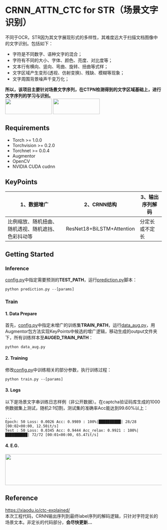 # CRNN_ATTN_CTC for STR（场景文字识别）
不同于OCR，STR因为其文字展现形式的多样性，其难度远大于扫描文档图像中的文字识别。包括如下：
* 字符是不同数字、语种文字的混合；
* 字符有不同的大小、字体、颜色、亮度、对比度等；
* 文本行有横向、竖向、弯曲、旋转、扭曲等式样；
* 文字区域产生变形(透视、仿射变换)、残缺、模糊等现象；
* 文字周围背景噪声千变万化；  

**所以，该项目主要针对场景文字序列，在CTPN检测得到的文字区域基础上，进行文字序列的学习与识别。**  
<img src="https://github.com/RoyceMao/CRNN_ATTN_CTC/out/digits_1.jpg" width="150" height="50"/> <img src="https://github.com/RoyceMao/CRNN_ATTN_CTC/out/digits_2.jpg" width="150" height="50"/>
## Requirements
* Torch >= 1.0.0   
* Torchvision >= 0.2.0   
* Torchnet >= 0.0.4
* Augmentor 
* OpenCV
* NVIDIA CUDA cudnn  
## KeyPoints
| 1、数据增广 | 2、CRNN结构 | 3、输出序列解码 |
| ------ | ------ | ------ |
| 比例缩放、随机扭曲、随机透视、随机遮挡、色彩抖动等 | ResNet18+BiLSTM+Attention | 分定长或不定长 |
## Getting Started
### Inference
[config.py](/config.py)中指定需要预测的**TEST_PATH**，运行[prediction.py](/prediction.py)脚本：
```
python prediction.py --[params]
```
### Train
#### 1. Data Prepare
首先，[config.py](/config.py)中指定未增广的训练集**TRAIN_PATH**，运行[data_aug.py](/data_aug.py)，用Augmentor包方法实现KeyPoints中候选的增广逻辑，移动生成的output文件夹下，所有训练样本至**AUGED_TRAIN_PATH**：
```
python data_aug.py
```
#### 2. Training
修改[config.py](/config.py)中训练相关的部分参数，执行训练过程：
```
python train.py --[params]
```
#### 3. Logs
以下是场景文字串训练日志样例（非公开数据）。在captcha验证码库生成的1000例数据集上测试，随机2:1切割，测试集的准确率Acc能达到99.60%以上：
```
...
Epoch: 50 Loss: 0.0026 Acc: 0.9989 : 100%|██████████| 28/28 [00:02<00:00, 12.50it/s]
Test : 50 Loss: 0.0345 Acc: 0.9444 Acc_relax: 0.9921 : 100%|██████████| 72/72 [00:01<00:00, 65.47it/s]
```
#### 4. E.G.
<img src="https://github.com/RoyceMao/CRNN_ATTN_CTC/out/pred.jpg" width="600" height="100"/>    

## Reference
https://xiaodu.io/ctc-explained/   
本次工程代码，CRNN输出序列到最终label序列的解码逻辑，只针对字符定长的场景文本。非定长的代码部分，**会尽快更新...**
